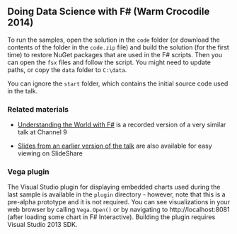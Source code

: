 Doing Data Science with F# (Warm Crocodile 2014)
------------------------------------------------

To run the samples, open the solution in the `code` folder (or download the contents of the
folder in the `code.zip` file) and build the solution (for the first time) to restore 
NuGet packages that are used in the F# scripts. Then you can open the `fsx` files and
follow the script. You might need to update paths, or copy the `data` folder to `C:\data`.

You can ignore the `start` folder,
which contains the initial source code used in the talk.

### Related materials

 * [Understanding the World with F#](http://channel9.msdn.com/posts/Understanding-the-World-with-F)
   is a recorded version of a very similar talk at Channel 9

 * [Slides from an earlier version of the talk](http://www.slideshare.net/tomaspfb/doing-data-science-with-f-28891405) are also available for easy viewing on SlideShare

### Vega plugin 

The Visual Studio plugin for displaying embedded charts used during the last sample 
is available in the `plugin` directory - however, note that this is a pre-alpha prototype
and it is not required. You can see visualizations in your web browser by calling
`Vega.Open()` or by navigating to http://localhost:8081 (after loading some chart
in F# Interactive). Building the plugin requires Visual Studio 2013 SDK.

